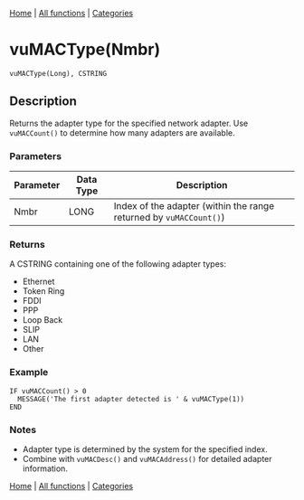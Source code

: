 [Home](../index.md) | [All functions](../all-functions.md) | [Categories](../categories/index.md)

# vuMACType(Nmbr)

```Prototype
vuMACType(Long), CSTRING
```


## Description
Returns the adapter type for the specified network adapter. Use `vuMACCount()` to determine how many adapters are available.

### Parameters

| Parameter | Data Type | Description                                                      |
|-----------|-----------|------------------------------------------------------------------|
| Nmbr      | LONG      | Index of the adapter (within the range returned by `vuMACCount()`) |

### Returns
A CSTRING containing one of the following adapter types:  
- Ethernet  
- Token Ring  
- FDDI  
- PPP  
- Loop Back  
- SLIP  
- LAN  
- Other  

### Example

```Clarion
IF vuMACCount() > 0
  MESSAGE('The first adapter detected is ' & vuMACType(1))
END
```

### Notes
- Adapter type is determined by the system for the specified index.  
- Combine with `vuMACDesc()` and `vuMACAddress()` for detailed adapter information.

[Home](../index.md) | [All functions](../all-functions.md) | [Categories](../categories/index.md)

